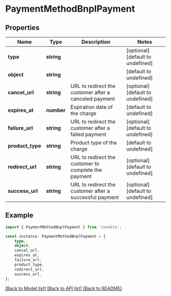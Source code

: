 # PaymentMethodBnplPayment


## Properties

Name | Type | Description | Notes
------------ | ------------- | ------------- | -------------
**type** | **string** |  | [optional] [default to undefined]
**object** | **string** |  | [default to undefined]
**cancel_url** | **string** | URL to redirect the customer after a canceled payment | [optional] [default to undefined]
**expires_at** | **number** | Expiration date of the charge | [default to undefined]
**failure_url** | **string** | URL to redirect the customer after a failed payment | [optional] [default to undefined]
**product_type** | **string** | Product type of the charge | [default to undefined]
**redirect_url** | **string** | URL to redirect the customer to complete the payment | [optional] [default to undefined]
**success_url** | **string** | URL to redirect the customer after a successful payment | [optional] [default to undefined]

## Example

```typescript
import { PaymentMethodBnplPayment } from 'conekta';

const instance: PaymentMethodBnplPayment = {
    type,
    object,
    cancel_url,
    expires_at,
    failure_url,
    product_type,
    redirect_url,
    success_url,
};
```

[[Back to Model list]](../README.md#documentation-for-models) [[Back to API list]](../README.md#documentation-for-api-endpoints) [[Back to README]](../README.md)
